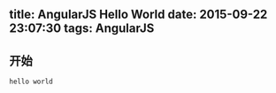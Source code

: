 title: AngularJS Hello World
date: 2015-09-22 23:07:30
tags: AngularJS
---
## 开始
```js
hello world
```